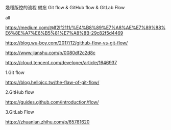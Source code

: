 幾種版控的流程 備忘
Git flow & GitHub flow & GitLab Flow

all

https://medium.com/@lf2lf2111/%E4%B8%89%E7%A8%AE%E7%89%88%E6%8E%A7%E6%B5%81%E7%A8%8B-29c82f5d4469

https://blog.wu-boy.com/2017/12/github-flow-vs-git-flow/

https://www.jianshu.com/p/0080df2c2d8c

https://cloud.tencent.com/developer/article/1646937


1.Git flow

https://blog.hellojcc.tw/the-flaw-of-git-flow/


2.GitHub flow

https://guides.github.com/introduction/flow/

3.GitLab Flow

https://zhuanlan.zhihu.com/p/65781620




